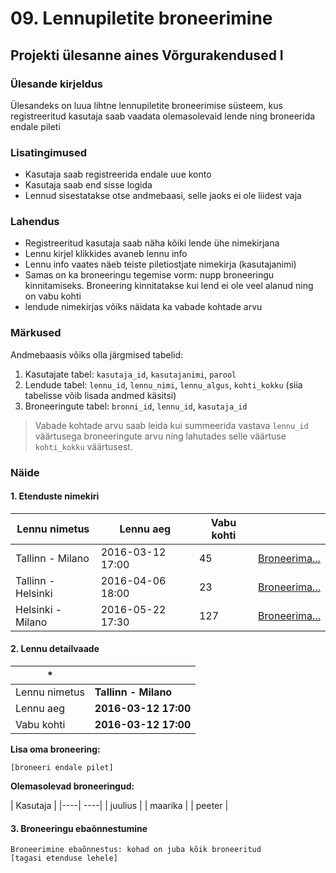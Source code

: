 # 09. Lennupiletite broneerimine

## Projekti ülesanne aines Võrgurakendused I

### Ülesande kirjeldus

Ülesandeks on luua lihtne lennupiletite broneerimise süsteem, kus registreeritud kasutaja saab vaadata olemasolevaid lende ning broneerida endale pileti

### Lisatingimused

  * Kasutaja saab registreerida endale uue konto
  * Kasutaja saab end sisse logida
  * Lennud sisestatakse otse andmebaasi, selle jaoks ei ole liidest vaja

### Lahendus

  * Registreeritud kasutaja saab näha kõiki lende ühe nimekirjana
  * Lennu kirjel klikkides avaneb lennu info
  * Lennu info vaates näeb teiste piletiostjate nimekirja (kasutajanimi)
  * Samas on ka broneeringu tegemise vorm: nupp broneeringu kinnitamiseks. Broneering kinnitatakse kui lend ei ole veel alanud ning on vabu kohti
  * lendude nimekirjas võiks näidata ka vabade kohtade arvu

### Märkused

Andmebaasis võiks olla järgmised tabelid:

  1. Kasutajate tabel: `kasutaja_id`, `kasutajanimi`, `parool`
  1. Lendude tabel: `lennu_id`, `lennu_nimi`, `lennu_algus`, `kohti_kokku` (siia tabelisse võib lisada andmed käsitsi)
  1. Broneeringute tabel: `bronni_id`, `lennu_id`, `kasutaja_id`

> Vabade kohtade arvu saab leida kui summeerida vastava `lennu_id` väärtusega broneeringute arvu ning lahutades selle väärtuse `kohti_kokku` väärtusest.

### Näide

#### 1. Etenduste nimekiri

| Lennu nimetus | Lennu aeg | Vabu kohti | |
|----|----|----|----|
| Tallinn - Milano | 2016-03-12 17:00 | 45 | [Broneerima...](.) |
| Tallinn - Helsinki | 2016-04-06 18:00 | 23 | [Broneerima...](.) |
| Helsinki - Milano | 2016-05-22 17:30 | 127 | [Broneerima...](.) |

#### 2. Lennu detailvaade

|  * |  |
|--- | --- |
| Lennu nimetus | **Tallinn - Milano** |
| Lennu aeg | **2016-03-12 17:00** |
| Vabu kohti | **2016-03-12 17:00** |

**Lisa oma broneering:**
```
[broneeri endale pilet]
```

**Olemasolevad broneeringud:**

| Kasutaja |
|----| ----|
| juulius |
| maarika |
| peeter |

#### 3. Broneeringu ebaõnnestumine

```
Broneerimine ebaõnnestus: kohad on juba kõik broneeritud
[tagasi etenduse lehele]
```
